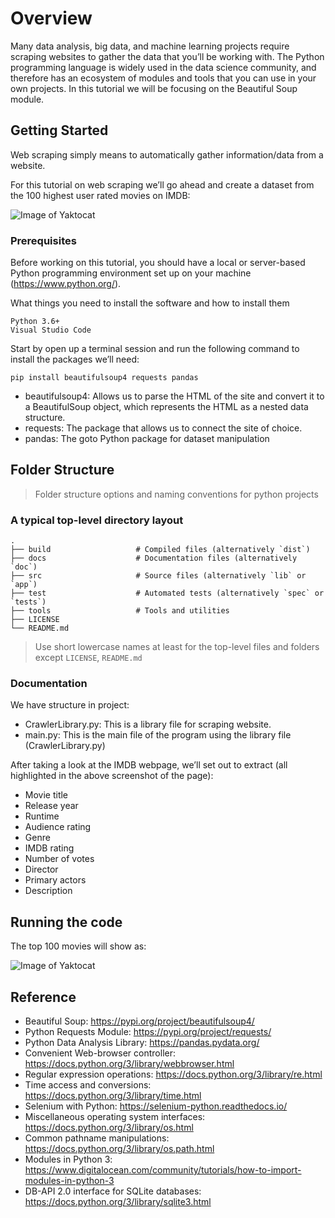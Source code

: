 # Overview

Many data analysis, big data, and machine learning projects require scraping websites to gather the data that you’ll be working with. The Python programming language is widely used in the data science community, and therefore has an ecosystem of modules and tools that you can use in your own projects. In this tutorial we will be focusing on the Beautiful Soup module. 

## Getting Started

Web scraping simply means to automatically gather information/data from a website.

For this tutorial on web scraping we’ll go ahead and create a dataset from the 100 highest user rated movies on IMDB:

![Image of Yaktocat](https://miro.medium.com/max/700/1*i0pULjJvx7wtnvFcUGMGKA.png)

### Prerequisites

Before working on this tutorial, you should have a local or server-based Python programming environment set up on your machine (https://www.python.org/).

What things you need to install the software and how to install them

```
Python 3.6+
Visual Studio Code
```

Start by open up a terminal session and run the following command to install the packages we’ll need:

```
pip install beautifulsoup4 requests pandas
```

* beautifulsoup4: Allows us to parse the HTML of the site and convert it to a BeautifulSoup object, which represents the HTML as a nested data structure.
* requests: The package that allows us to connect the site of choice.
* pandas: The goto Python package for dataset manipulation  

## Folder Structure

> Folder structure options and naming conventions for python projects

### A typical top-level directory layout

    .
    ├── build                   # Compiled files (alternatively `dist`)
    ├── docs                    # Documentation files (alternatively `doc`)
    ├── src                     # Source files (alternatively `lib` or `app`)
    ├── test                    # Automated tests (alternatively `spec` or `tests`)
    ├── tools                   # Tools and utilities
    ├── LICENSE
    └── README.md

> Use short lowercase names at least for the top-level files and folders except
> `LICENSE`, `README.md`

### Documentation

We have structure in project:

* CrawlerLibrary.py: This is a library file for scraping website.
* main.py: This is the main file of the program using the library file (CrawlerLibrary.py)
    
After taking a look at the IMDB webpage, we’ll set out to extract (all highlighted in the above screenshot of the page):

*  Movie title
*  Release year
*  Runtime
*  Audience rating
*  Genre
*  IMDB rating
*  Number of votes
*  Director
*  Primary actors
*  Description

## Running the code

The top 100 movies will show as:

![Image of Yaktocat](https://miro.medium.com/max/700/1*pdpHtgtksNsh6gV0x4LIQQ.png)


## Reference

*  Beautiful Soup:  https://pypi.org/project/beautifulsoup4/
*  Python Requests Module:  https://pypi.org/project/requests/
*  Python Data Analysis Library:  https://pandas.pydata.org/
*  Convenient Web-browser controller:  https://docs.python.org/3/library/webbrowser.html
*  Regular expression operations:  https://docs.python.org/3/library/re.html
*  Time access and conversions:  https://docs.python.org/3/library/time.html
*  Selenium with Python:  https://selenium-python.readthedocs.io/
*  Miscellaneous operating system interfaces:  https://docs.python.org/3/library/os.html
*  Common pathname manipulations:  https://docs.python.org/3/library/os.path.html
*  Modules in Python 3:  https://www.digitalocean.com/community/tutorials/how-to-import-modules-in-python-3
*  DB-API 2.0 interface for SQLite databases: https://docs.python.org/3/library/sqlite3.html

